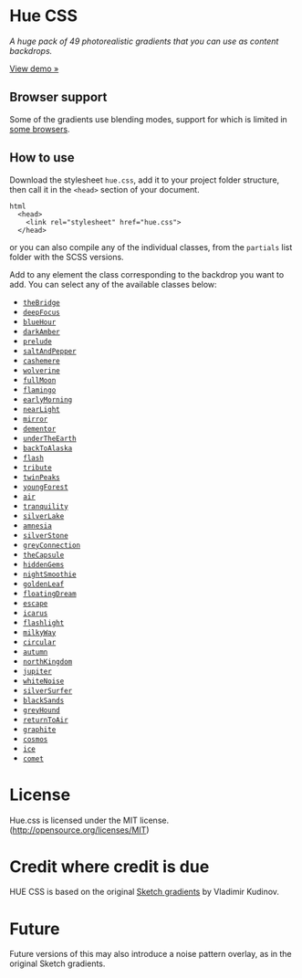 # Hue CSS

*A huge pack of 49 photorealistic gradients that you can use as content backdrops.*

[View demo »](http://evankarageorgos.github.io/hue/)

## Browser support
Some of the gradients use blending modes, support for which is limited in [some browsers](http://caniuse.com/#feat=css-backgroundblendmode).

## How to use
Download the stylesheet `hue.css`, add it to your project folder structure, then call it in the `<head>` section of your document.

```
html
  <head>
    <link rel="stylesheet" href="hue.css">
  </head>
```

or you can also compile any of the individual classes, from the `partials` list folder with the SCSS versions.

Add to any element the class corresponding to the backdrop you want to add. You can select any of the available classes below:

* [`theBridge`](/partials/_thebridge.scss)
* [`deepFocus`](/partials/_deepfocus.scss)
* [`blueHour`](/partials/_bluehour.scss)
* [`darkAmber`](/partials/_darkamber.scss)
* [`prelude`](/partials/_prelude.scss)
* [`saltAndPepper`](/partials/_saltandpepper.scss)
* [`cashemere`](/partials/_cashemere.scss)
* [`wolverine`](/partials/_wolverine.scss)
* [`fullMoon`](/partials/_fullmoon.scss)
* [`flamingo`](/partials/_flamingo.scss)
* [`earlyMorning`](/partials/_earlymorning.scss)
* [`nearLight`](/partials/_nearlight.scss)
* [`mirror`](/partials/_mirror.scss)
* [`dementor`](/partials/_dementor.scss)
* [`underTheEarth`](/partials/_undertheearth.scss)
* [`backToAlaska`](/partials/_backtoalaska.scss)
* [`flash`](/partials/_flash.scss)
* [`tribute`](/partials/_tribute.scss)
* [`twinPeaks`](/partials/_twinpeaks.scss)
* [`youngForest`](/partials/_youngforest.scss)
* [`air`](/partials/_air.scss)
* [`tranquility`](/partials/_tranquility.scss)
* [`silverLake`](/partials/_silverlake.scss)
* [`amnesia`](/partials/_amnesia.scss)
* [`silverStone`](/partials/_silverstone.scss)
* [`greyConnection`](/partials/_greyconnection.scss)
* [`theCapsule`](/partials/_theCapsule.scss)
* [`hiddenGems`](/partials/_hiddenGems.scss)
* [`nightSmoothie`](/partials/_nightsmoothie.scss)
* [`goldenLeaf`](/partials/_goldenleaf.scss)
* [`floatingDream`](/partials/_floatingDream.scss)
* [`escape`](/partials/_escape.scss)
* [`icarus`](/partials/_icarus.scss)
* [`flashlight`](/partials/_flashlight.scss)
* [`milkyWay`](/partials/_milkyway.scss)
* [`circular`](/partials/_circular.scss)
* [`autumn`](/partials/_autumn.scss)
* [`northKingdom`](/partials/_northkingdom.scss)
* [`jupiter`](/partials/_jupiter.scss)
* [`whiteNoise`](/partials/_whitenoise.scss)
* [`silverSurfer`](/partials/_silversurfer.scss)
* [`blackSands`](/partials/_blacksands.scss)
* [`greyHound`](/partials/_greyhound.scss)
* [`returnToAir`](/partials/_returnToair.scss)
* [`graphite`](/partials/_graphite.scss)
* [`cosmos`](/partials/_cosmos.scss)
* [`ice`](/partials/_ice.scss)
* [`comet`](/partials/_comet.scss)

# License
Hue.css is licensed under the MIT license. (http://opensource.org/licenses/MIT)

# Credit where credit is due
HUE CSS is based on the original [Sketch gradients](https://www.behance.net/gallery/30067997/Hue-Free-Promo-Backdrops-and-Gradients) by Vladimir Kudinov.

# Future
Future versions of this may also introduce a noise pattern overlay, as in the original Sketch gradients.
